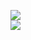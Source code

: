 [![](https://img.shields.io/badge/Made%20With-Github%20Spray-lightgrey.svg?style=for-the-badge&logo=github)](https://github.com/Annihil/github-spray#7184)  
[![](https://i.imgur.com/2DrTn0Z.gif)](https://github.com/Annihil/github-spray)